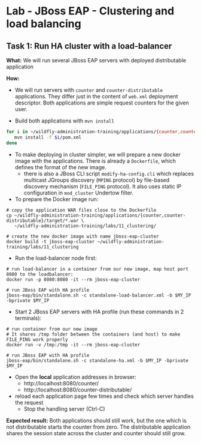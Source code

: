 # Lab - JBoss EAP - Clustering and load balancing

## Task 1: Run HA cluster with a load-balancer

**What:** We will run several JBoss EAP servers with deployed distributable application

**How:**

* We will run servers with `counter` and `counter-distributable` 
  applications. They differ just in the content of `web.xml` deployment
  descriptor. Both applications are simple request counters for the given user.

* Build both applications with `mvn install`

```bash
for i in ~/wildfly-administration-training/applications/{counter,counter-distributable}; do
   mvn install -f $i/pom.xml
done
```

* To make deploying in cluster simpler, we will prepare a new docker image
  with the applications. There is already a `Dockerfile`, which defines
  the format of the new image.
  * there is also a JBoss CLI script `modify-ha-config.cli` which replaces multicast JGroups discovery (`MPING` protocol)
    by file-based discovery mechanism (`FILE_PING` protocol). It also uses static IP configuration in `mod_cluster`
    Undertow filter.
* To prepare the Docker image run:
```
# copy the application WAR files close to the Dockerfile
cp ~/wildfly-administration-training/applications/{counter,counter-distributable}/target/*.war \
   ~/wildfly-administration-training/labs/11_clustering/

# create the new docker image with name jboss-eap-cluster
docker build -t jboss-eap-cluster ~/wildfly-administration-training/labs/11_clustering
```

* Run the load-balancer node first:
```
# run load-balancer in a container from our new image, map host port 8080 to the loadbalancer:
docker run -p 8080:8080 -it --rm jboss-eap-cluster

# run JBoss EAP with HA profile
jboss-eap/bin/standalone.sh -c standalone-load-balancer.xml -b $MY_IP -bprivate $MY_IP
```


* Start 2 JBoss EAP servers with HA profile (run these commands in 2 terminals):
```
# run container from our new image
# It shares /tmp folder between the containers (and host) to make FILE_PING work properly
docker run -v /tmp:/tmp -it --rm jboss-eap-cluster

# run JBoss EAP with HA profile
jboss-eap/bin/standalone.sh -c standalone-ha.xml -b $MY_IP -bprivate $MY_IP
```

* Open the **local** application addresses in browser:
  * http://localhost:8080/counter/
  * http://localhost:8080/counter-distributable/
* reload each application page few times and check which server handles the request
  * Stop the handling server (Ctrl-C)

**Expected result:**
Both applications should still work, but the one which is not distributable
starts the counter from zero.
The distributable application shares the session state across the cluster
and counter should still grow.
